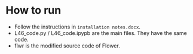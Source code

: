 # How to run

- Follow the instructions in `installation notes.docx`.
- L46_code.py / L46_code.ipypb are the main files. They have the same code.
- flwr is the modified source code of Flower.